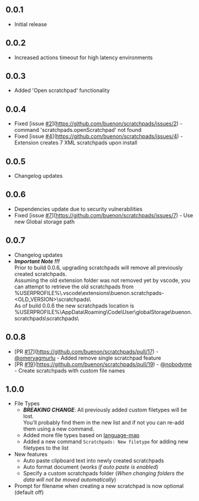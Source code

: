 ## 0.0.1

* Initial release

## 0.0.2

* Increased actions timeout for high latency environments

## 0.0.3

* Added 'Open scratchpad' functionality

## 0.0.4

* Fixed [issue [#2](https://github.com/buenon/scratchpads/issues/2)](https://github.com/buenon/scratchpads/issues/2) - command 'scratchpads.openScratchpad' not found
* Fixed [issue [#4](https://github.com/buenon/scratchpads/issues/4)](https://github.com/buenon/scratchpads/issues/4) - Extension creates 7 XML scratchpads upon install

## 0.0.5

* Changelog updates

## 0.0.6

* Dependencies update due to security vulnerabilities
* Fixed [issue [#7](https://github.com/buenon/scratchpads/issues/7)](https://github.com/buenon/scratchpads/issues/7) - Use new Global storage path

## 0.0.7

* Changelog updates
* ***Important Note !!!***  
  Prior to build 0.0.6, upgrading scratchpads will remove all previously created scratchpads.  
  Assuming the old extension folder was not removed yet by vscode, you can attempt to retrieve the old scratchpads from
  %USERPROFILE%\\.vscode\\extensions\\buenon.scratchpads-<OLD_VERSION>\\scratchpads\\  
  As of build 0.0.6 the new scratchpads location is
  %USERPROFILE%\\AppData\\Roaming\\Code\\User\\globalStorage\\buenon.scratchpads\\scratchpads\\

## 0.0.8

- [PR [#17](https://github.com/buenon/scratchpads/issues/17)](https://github.com/buenon/scratchpads/pull/17) - [@omeryagmurlu](https://github.com/omeryagmurlu) - Added
  remove single scratchpad feature
- [PR [#19](https://github.com/buenon/scratchpads/issues/19)](https://github.com/buenon/scratchpads/pull/19) - [@nobodyme](https://github.com/nobodyme) - Create
  scratchpads with custom file names

## 1.0.0

- File Types
    - ***BREAKING CHANGE***: All previously added custom filetypes will be lost.  
      You'll probably find them in the new list and if not you can re-add them using a new command.
    - Added more file types based on [language-map](https://github.com/blakeembrey/language-map)
    - Added a new command `Scratchpads: New filetype` for adding new filetypes to the list
- New features
    - Auto paste clipboard text into newly created scratchpads
    - Auto format document (*works if auto paste is enabled*)
    - Specify a custom scratchpads folder (*When changing folders the data will not be moved automatically*)
- Prompt for filename when creating a new scratchpad is now optional (default off)

